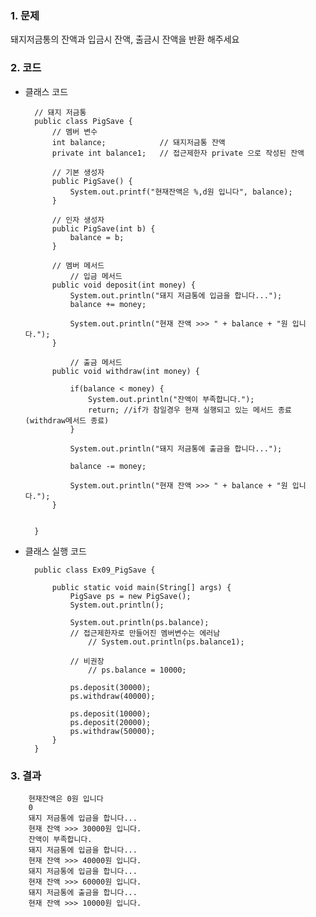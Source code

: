 ### 1. 문제

돼지저금통의 잔액과 입금시 잔액, 출금시 잔액을 반환 해주세요

### 2. 코드

- 클래스 코드

        // 돼지 저금통
        public class PigSave {
            // 멤버 변수
            int balance;			// 돼지저금통 잔액
            private int balance1;	// 접근제한자 private 으로 작성된 잔액
            
            // 기본 생성자
            public PigSave() {
                System.out.printf("현재잔액은 %,d원 입니다", balance); 
            }

            // 인자 생성자
            public PigSave(int b) {
                balance = b;
            }
            
            // 멤버 메서드
                // 입금 메서드
            public void deposit(int money) {
                System.out.println("돼지 저금통에 입금을 합니다...");
                balance += money;
                
                System.out.println("현재 잔액 >>> " + balance + "원 입니다.");
            }
            
                // 출금 메서드
            public void withdraw(int money) {
                
                if(balance < money) {
                    System.out.println("잔액이 부족합니다.");
                    return; //if가 참일경우 현재 실행되고 있는 메서드 종료(withdraw메서드 종료)
                }
                
                System.out.println("돼지 저금통에 출금을 합니다...");
                
                balance -= money;
                
                System.out.println("현재 잔액 >>> " + balance + "원 입니다.");
            }
            
            
        }

- 클래스 실행 코드

        public class Ex09_PigSave {

            public static void main(String[] args) {
                PigSave ps = new PigSave();
                System.out.println();
                
                System.out.println(ps.balance);
                // 접근제한자로 만들어진 멤버변수는 에러남
                    // System.out.println(ps.balance1); 

                // 비권장
                    // ps.balance = 10000; 
                
                ps.deposit(30000);
                ps.withdraw(40000);
                
                ps.deposit(10000);
                ps.deposit(20000);
                ps.withdraw(50000);	
            }
        }


### 3. 결과

        현재잔액은 0원 입니다
        0
        돼지 저금통에 입금을 합니다...
        현재 잔액 >>> 30000원 입니다.
        잔액이 부족합니다.
        돼지 저금통에 입금을 합니다...
        현재 잔액 >>> 40000원 입니다.
        돼지 저금통에 입금을 합니다...
        현재 잔액 >>> 60000원 입니다.
        돼지 저금통에 출금을 합니다...
        현재 잔액 >>> 10000원 입니다.

